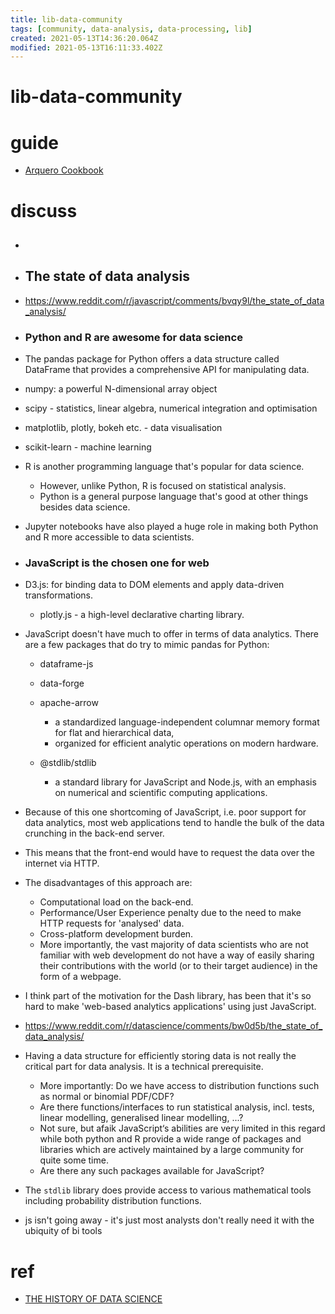 ```yaml
---
title: lib-data-community
tags: [community, data-analysis, data-processing, lib]
created: 2021-05-13T14:36:20.064Z
modified: 2021-05-13T16:11:33.402Z
---
```


# lib-data-community

# guide

- [Arquero Cookbook](https://observablehq.com/@uwdata/arquero-cookbook)
# discuss
- ## 

- ## The state of data analysis
- https://www.reddit.com/r/javascript/comments/bvqy9l/the_state_of_data_analysis/
- ### Python and R are awesome for data science
- The pandas package for Python offers a data structure called DataFrame that provides a comprehensive API for manipulating data. 
- numpy: a powerful N-dimensional array object
- scipy - statistics, linear algebra, numerical integration and optimisation
- matplotlib, plotly, bokeh etc. - data visualisation
- scikit-learn - machine learning
- R is another programming language that's popular for data science. 
  - However, unlike Python, R is focused on statistical analysis. 
  - Python is a general purpose language that's good at other things besides data science.
- Jupyter notebooks have also played a huge role in making both Python and R more accessible to data scientists.
- ### JavaScript is the chosen one for web
- D3.js: for binding data to DOM elements and apply data-driven transformations.
  - plotly.js - a high-level declarative charting library.
- JavaScript doesn't have much to offer in terms of data analytics. There are a few packages that do try to mimic pandas for Python:
  - dataframe-js
  - data-forge
  - apache-arrow

    - a standardized language-independent columnar memory format for flat and hierarchical data, 
    - organized for efficient analytic operations on modern hardware.

  - @stdlib/stdlib

    - a standard library for JavaScript and Node.js, with an emphasis on numerical and scientific computing applications. 

- Because of this one shortcoming of JavaScript, i.e. poor support for data analytics, most web applications tend to handle the bulk of the data crunching in the back-end server. 
- This means that the front-end would have to request the data over the internet via HTTP. 
- The disadvantages of this approach are:
  - Computational load on the back-end.
  - Performance/User Experience penalty due to the need to make HTTP requests for 'analysed' data.
  - Cross-platform development burden.
  - More importantly, the vast majority of data scientists who are not familiar with web development do not have a way of easily sharing their contributions with the world (or to their target audience) in the form of a webpage.

- I think part of the motivation for the Dash library, has been that it's so hard to make 'web-based analytics applications' using just JavaScript.

- https://www.reddit.com/r/datascience/comments/bw0d5b/the_state_of_data_analysis/
- Having a data structure for efficiently storing data is not really the critical part for data analysis. It is a technical prerequisite.
  - More importantly: Do we have access to distribution functions such as normal or binomial PDF/CDF? 
  - Are there functions/interfaces to run statistical analysis, incl. tests, linear modelling, generalised linear modelling, ...? 
  - Not sure, but afaik JavaScript‘s abilities are very limited in this regard while both python and R provide a wide range of packages and libraries which are actively maintained by a large community for quite some time. 
  - Are there any such packages available for JavaScript?
- The `stdlib` library does provide access to various mathematical tools including probability distribution functions.
- js isn't going away - it's just most analysts don't really need it with the ubiquity of bi tools
# ref
- [THE HISTORY OF DATA SCIENCE](https://www.kausalvikash.in/blog/the-history-of-data-science/)
